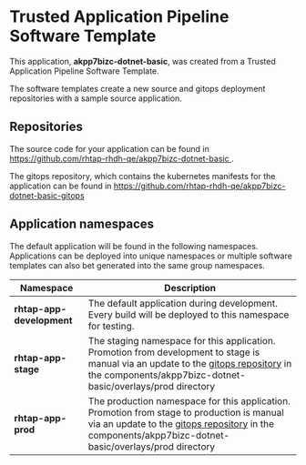 # Trusted Application Pipeline Software Template

This application, **akpp7bizc-dotnet-basic**, was created from a Trusted Application Pipeline Software Template.

The software templates create a new source and gitops deployment repositories with a sample source application. 

## Repositories

The source code for your application can be found in [https://github.com/rhtap-rhdh-qe/akpp7bizc-dotnet-basic ](https://github.com/rhtap-rhdh-qe/akpp7bizc-dotnet-basic ).
 
The gitops repository, which contains the kubernetes manifests for the application can be found in 
[https://github.com/rhtap-rhdh-qe/akpp7bizc-dotnet-basic-gitops ](https://github.com/rhtap-rhdh-qe/akpp7bizc-dotnet-basic-gitops ) 

## Application namespaces 

The default application will be found in the following namespaces. Applications can be deployed into unique namespaces or multiple software templates can also bet generated into the same group namespaces.  

|  Namespace   |  Description   |  
| -------- | -------- |   
| **rhtap-app-development** | The default application during development. Every build will be deployed to this namespace for testing. | 
| **rhtap-app-stage** | The staging namespace for this application. Promotion from development to stage is manual via an update to the [gitops repository](https://github.com/rhtap-rhdh-qe/akpp7bizc-dotnet-basic-gitops ) in the components/akpp7bizc-dotnet-basic/overlays/prod directory |  
| **rhtap-app-prod** | The production namespace for this application. Promotion from stage to production is manual via an update to the [gitops repository](https://github.com/rhtap-rhdh-qe/akpp7bizc-dotnet-basic-gitops ) in the components/akpp7bizc-dotnet-basic/overlays/prod directory | 